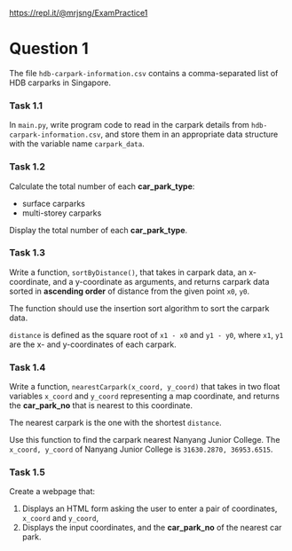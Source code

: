


https://repl.it/@mrjsng/ExamPractice1

# Question 1

The file `hdb-carpark-information.csv` contains a comma-separated list of HDB carparks in Singapore.

### Task 1.1

In `main.py`, write program code to read in the carpark details from `hdb-carpark-information.csv`, and store them in an appropriate data structure with the variable name `carpark_data`.

### Task 1.2

Calculate the total number of each **car_park_type**:
- surface carparks
- multi-storey carparks

Display the total number of each **car_park_type**.

### Task 1.3

Write a function, `sortByDistance()`, that takes in carpark data, an x-coordinate, and a y-coordinate as arguments, and returns carpark data sorted in **ascending order** of distance from the given point `x0`, `y0`.

The function should use the insertion sort algorithm to sort the carpark data.

`distance` is defined as the square root of `x1 - x0` and `y1 - y0`, where `x1`, `y1` are the x- and y-coordinates of each carpark.

### Task 1.4

Write a function, `nearestCarpark(x_coord, y_coord)` that takes in two float variables `x_coord` and `y_coord` representing a map coordinate, and returns the **car_park_no** that is nearest to this coordinate.

The nearest carpark is the one with the shortest `distance`.

Use this function to find the carpark nearest Nanyang Junior College. The `x_coord, y_coord` of Nanyang Junior College is `31630.2870, 36953.6515`.

### Task 1.5

Create a webpage that:

1. Displays an HTML form asking the user to enter a pair of coordinates, `x_coord` and `y_coord`,
2. Displays the input coordinates, and the **car_park_no** of the nearest car park.
